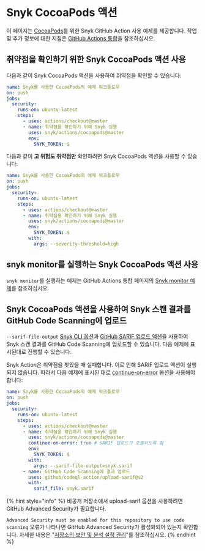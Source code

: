 # Snyk CocoaPods 액션

이 페이지는 [CocoaPods](https://github.com/snyk/actions/tree/master/cocoapods)를 위한 Snyk GitHub Action 사용 예제를 제공합니다. 작업 및 추가 정보에 대한 지침은 [GitHub Actions 통합](https://docs.snyk.io/integrations/ci-cd-integrations/github-actions-integration)을 참조하십시오.

## 취약점을 확인하기 위한 Snyk CocoaPods 액션 사용

다음과 같이 Snyk CocoaPods 액션을 사용하여 취약점을 확인할 수 있습니다:

```yaml
name: Snyk를 사용한 CocoaPods의 예제 워크플로우
on: push
jobs:
  security:
    runs-on: ubuntu-latest
    steps:
      - uses: actions/checkout@master
      - name: 취약점을 확인하기 위해 Snyk 실행
        uses: snyk/actions/cocoapods@master
        env:
          SNYK_TOKEN: $
```

다음과 같이 **고 위험도 취약점만** 확인하려면 Snyk CocoaPods 액션을 사용할 수 있습니다:

```yaml
name: Snyk를 사용한 CocoaPods의 예제 워크플로우
on: push
jobs:
  security:
    runs-on: ubuntu-latest
    steps:
      - uses: actions/checkout@master
      - name: 취약점을 확인하기 위해 Snyk 실행
        uses: snyk/actions/cocoapods@master
        env:
          SNYK_TOKEN: $
        with:
          args: --severity-threshold=high
```

## snyk monitor를 실행하는 Snyk CocoaPods 액션 사용

`snyk monitor`를 실행하는 예제는 GitHub Actions 통합 페이지의 [Snyk monitor 예제](https://docs.snyk.io/integrations/ci-cd-integrations/github-actions-integration#snyk-monitor-example)를 참조하십시오.

## Snyk CocoaPods 액션을 사용하여 Snyk 스캔 결과를 GitHub Code Scanning에 업로드

`--sarif-file-output` [Snyk CLI 옵션](https://docs.snyk.io/snyk-cli/cli-reference)과 [GitHub SARIF 업로드 액션](https://docs.github.com/en/code-security/secure-coding/uploading-a-sarif-file-to-github)을 사용하여 Snyk 스캔 결과를 GitHub Code Scanning에 업로드할 수 있습니다. 다음 예제에 표시된대로 진행할 수 있습니다.

Snyk Action은 취약점을 찾았을 때 실패합니다. 이로 인해 SARIF 업로드 액션이 실행되지 않습니다. 따라서 다음 예제에 표시된 대로 [continue-on-error](https://docs.github.com/en/actions/reference/workflow-syntax-for-github-actions#jobsjob_idstepscontinue-on-error) 옵션을 사용해야 합니다:

```yaml
name: Snyk를 사용한 CocoaPods의 예제 워크플로우
on: push
jobs:
  security:
    runs-on: ubuntu-latest
    steps:
      - uses: actions/checkout@master
      - name: 취약점을 확인하기 위해 Snyk 실행
        uses: snyk/actions/cocoapods@master
        continue-on-error: true # SARIF 업로드가 호출되도록 함
        env:
          SNYK_TOKEN: $
        with:
          args: --sarif-file-output=snyk.sarif
      - name: GitHub Code Scanning에 결과 업로드
        uses: github/codeql-action/upload-sarif@v2
        with:
          sarif_file: snyk.sarif
```

{% hint style="info" %}
비공개 저장소에서 upload-sarif 옵션을 사용하려면 GitHub Advanced Security가 필요합니다.

`Advanced Security must be enabled for this repository to use code scanning` 오류가 나타나면 GitHub Advanced Security가 활성화되어 있는지 확인합니다. 자세한 내용은 "[저장소의 보안 및 분석 설정 관리](https://docs.github.com/en/repositories/managing-your-repositorys-settings-and-features/enabling-features-for-your-repository/managing-security-and-analysis-settings-for-your-repository)"를 참조하십시오.
{% endhint %}

